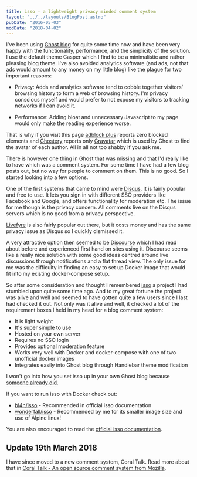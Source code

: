 ```yaml
---
title: isso - a lightweight privacy minded comment system
layout: "../../layouts/BlogPost.astro"
pubDate: "2016-05-03"
modDate: "2018-04-02"
---
```


I've been using [Ghost blog](https://ghost.org/developers/) for quite some time now and have been very happy with the functionality, performance, and the simplicity of the solution. I use the default theme Casper which I find to be a minimalistic and rather pleasing blog theme. I've also avoided analytics software (and ads, not that ads would amount to any money on my little blog) like the plague for two important reasons:

- Privacy: Adds and analytics software tend to cobble together visitors' browsing history to form a web of browsing history. I'm privacy conscious myself and would prefer to not expose my visitors to tracking networks if I can avoid it.

- Performance: Adding bloat and unnecessary Javascript to my page would only make the reading experience worse.

That is why if you visit this page [adblock plus](https://adblockplus.org/) reports zero blocked elements and [Ghostery](https://www.ghostery.com/) reports only [Gravatar](https://en.gravatar.com/) which is used by Ghost to find the avatar of each author. All in all not too shabby if you ask me.

There is however one thing in Ghost that was missing and that I'd really like to have which was a comment system. For some time I have had a few blog posts out, but no way for people to comment on them. This is no good. So I started looking into a few options.

One of the first systems that came to mind were [Disqus](https://disqus.com/). It is fairly popular and free to use. It lets you sign in with different SSO providers like Facebook and Google, and offers functionality for moderation etc. The issue for me though is the privacy concern. All comments live on the Disqus servers which is no good from a privacy perspective.

[Livefyre](http://web.livefyre.com/conversation-apps/) is also fairly popular out there, but it costs money and has the same privacy issue as Disqus so I quickly dismissed it.

A very attractive option then seemed to be [Discourse](https://www.discourse.org/) which I had read about before and experienced first hand on sites using it. Discourse seems like a really nice solution with some good ideas centred around live discussions through notifications and a flat thread view. The only issue for me was the difficulty in finding an easy to set up Docker image that would fit into my existing docker-compose setup.

So after some consideration and thought I remembered [isso](https://posativ.org/isso/) a project I had stumbled upon quite some time ago. And to my great fortune the project was alive and well and seemed to have gotten quite a few users since I last had checked it out. Not only was it alive and well, it checked a lot of the requirement boxes I held in my head for a blog comment system:

- It is light weight
- It's super simple to use
- Hosted on your own server
- Requires no SSO login
- Provides optional moderation feature
- Works very well with Docker and docker-compose with one of two unofficial docker images
- Integrates easily into Ghost blog through Handlebar theme modification

I won't go into how you set isso up in your own Ghost blog because [someone already did](https://blog.slowb.ro/integrating-privacy-aware-comment-system-to-a-blog-part-1/).

If you want to run isso with Docker check out:

- [bl4n/isso](https://hub.docker.com/r/bl4n/isso/) - Recommended in official isso documentation
- [wonderfall/isso](https://hub.docker.com/r/wonderfall/isso/) - Recommended by me for its smaller image size and use of Alpine linux!

You are also encouraged to read the [official isso documentation](https://posativ.org/isso/docs/).

## Update 19th March 2018

I have since moved to a new comment system, Coral Talk. Read more about that in [Coral Talk - An open source comment system from Mozilla](https://snorre.io/setting-up-coral-talk/).
